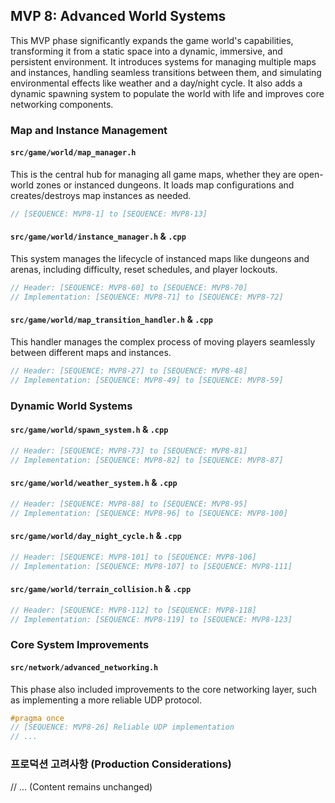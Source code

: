 ## MVP 8: Advanced World Systems

This MVP phase significantly expands the game world's capabilities, transforming it from a static space into a dynamic, immersive, and persistent environment. It introduces systems for managing multiple maps and instances, handling seamless transitions between them, and simulating environmental effects like weather and a day/night cycle. It also adds a dynamic spawning system to populate the world with life and improves core networking components.

### Map and Instance Management

#### `src/game/world/map_manager.h`
This is the central hub for managing all game maps, whether they are open-world zones or instanced dungeons. It loads map configurations and creates/destroys map instances as needed.
```cpp
// [SEQUENCE: MVP8-1] to [SEQUENCE: MVP8-13]
```

#### `src/game/world/instance_manager.h` & `.cpp`
This system manages the lifecycle of instanced maps like dungeons and arenas, including difficulty, reset schedules, and player lockouts.
```cpp
// Header: [SEQUENCE: MVP8-60] to [SEQUENCE: MVP8-70]
// Implementation: [SEQUENCE: MVP8-71] to [SEQUENCE: MVP8-72]
```

#### `src/game/world/map_transition_handler.h` & `.cpp`
This handler manages the complex process of moving players seamlessly between different maps and instances.
```cpp
// Header: [SEQUENCE: MVP8-27] to [SEQUENCE: MVP8-48]
// Implementation: [SEQUENCE: MVP8-49] to [SEQUENCE: MVP8-59]
```

### Dynamic World Systems

#### `src/game/world/spawn_system.h` & `.cpp`
```cpp
// Header: [SEQUENCE: MVP8-73] to [SEQUENCE: MVP8-81]
// Implementation: [SEQUENCE: MVP8-82] to [SEQUENCE: MVP8-87]
```

#### `src/game/world/weather_system.h` & `.cpp`
```cpp
// Header: [SEQUENCE: MVP8-88] to [SEQUENCE: MVP8-95]
// Implementation: [SEQUENCE: MVP8-96] to [SEQUENCE: MVP8-100]
```

#### `src/game/world/day_night_cycle.h` & `.cpp`
```cpp
// Header: [SEQUENCE: MVP8-101] to [SEQUENCE: MVP8-106]
// Implementation: [SEQUENCE: MVP8-107] to [SEQUENCE: MVP8-111]
```

#### `src/game/world/terrain_collision.h` & `.cpp`
```cpp
// Header: [SEQUENCE: MVP8-112] to [SEQUENCE: MVP8-118]
// Implementation: [SEQUENCE: MVP8-119] to [SEQUENCE: MVP8-123]
```

### Core System Improvements

#### `src/network/advanced_networking.h`
This phase also included improvements to the core networking layer, such as implementing a more reliable UDP protocol.
```cpp
#pragma once
// [SEQUENCE: MVP8-26] Reliable UDP implementation
// ...
```

### 프로덕션 고려사항 (Production Considerations)
// ... (Content remains unchanged)
